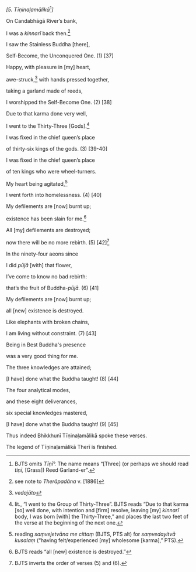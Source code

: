 *\[5. Tīṇinaḷamālikā*[^1]*\]*

On Candabhāgā River’s bank,

I was a *kinnarī* back then.[^2]

I saw the Stainless Buddha \[there\],

Self-Become, the Unconquered One. (1) \[37\]

Happy, with pleasure in \[my\] heart,

awe-struck,[^3] with hands pressed together,

taking a garland made of reeds,

I worshipped the Self-Become One. (2) \[38\]

Due to that karma done very well,

I went to the Thirty-Three \[Gods\].[^4]

I was fixed in the chief queen’s place

of thirty-six kings of the gods. (3) \[39-40\]

I was fixed in the chief queen’s place

of ten kings who were wheel-turners.

My heart being agitated,[^5]

I went forth into homelessness. (4) \[40\]

My defilements are \[now\] burnt up;

existence has been slain for me.[^6]

All \[my\] defilements are destroyed;

now there will be no more rebirth. (5) \[42\][^7]

In the ninety-four aeons since

I did *pūjā* \[with\] that flower,

I’ve come to know no bad rebirth:

that’s the fruit of Buddha-*pūjā.* (6) \[41\]

My defilements are \[now\] burnt up;

all \[new\] existence is destroyed.

Like elephants with broken chains,

I am living without constraint. (7) \[43\]

Being in Best Buddha's presence

was a very good thing for me.

The three knowledges are attained;

\[I have\] done what the Buddha taught! (8) \[44\]

The four analytical modes,

and these eight deliverances,

six special knowledges mastered,

\[I have\] done what the Buddha taught! (9) \[45\]

Thus indeed Bhikkhunī Tīṇinaḷamālikā spoke these verses.

The legend of Tīṇinaḷamālikā Therī is finished.

[^1]: BJTS omits *Tīṇī°.* The name means “\[Three\] (or perhaps we
    should read *tiṇī,* \[Grass\]) Reed Garland-er”.

[^2]: see note to *Therāpadāna* v. \[1886\]

[^3]: *vedajāto*

[^4]: lit., “I went to the Group of Thirty-Three”. BJTS reads “Due to
    that karma \[so\] well done, with intention and \[firm\] resolve,
    leaving \[my\] *kinnarī* body, I was born \[with\] the
    Thirty-Three,” and places the last two feet of the verse at the
    beginning of the next one.

[^5]: reading *saṃvejetvāna me cittaṃ* (BJTS, PTS alt) for *saṃvedayitvā
    kusalaṃ* (“having felt/experienced \[my\] wholesome \[karma\],”
    PTS).

[^6]: BJTS reads “all \[new\] existence is destroyed.”

[^7]: BJTS inverts the order of verses (5) and (6).

